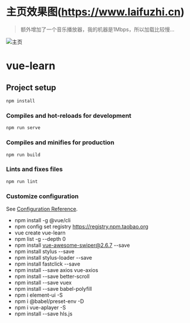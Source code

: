 # 主页效果图(https://www.laifuzhi.cn)
> 额外增加了一个音乐播放器，我的机器是1Mbps，所以加载比较慢...

![主页](https://upload-images.jianshu.io/upload_images/7504966-102e5f5309d77a92.jpg?imageMogr2/auto-orient/strip|imageView2/2/w/277)

# vue-learn

## Project setup
```
npm install
```

### Compiles and hot-reloads for development
```
npm run serve
```

### Compiles and minifies for production
```
npm run build
```

### Lints and fixes files
```
npm run lint
```

### Customize configuration
See [Configuration Reference](https://cli.vuejs.org/config/).
- npm install -g @vue/cli
- npm config set registry https://registry.npm.taobao.org
- vue create vue-learn
- npm list -g --depth 0
- npm install vue-awesome-swiper@2.6.7 --save
- npm install stylus --save
- npm install stylus-loader  --save
- npm install fastclick --save
- npm install --save axios vue-axios
- npm install --save better-scroll
- npm install --save vuex
- npm install --save babel-polyfill
- npm i element-ui -S
- npm i @babel/preset-env -D
- npm i vue-aplayer -S
- npm install --save hls.js
